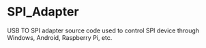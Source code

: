 # SPI_Adapter
USB TO SPI adapter source code used to control SPI device through Windows, Android, Raspberry Pi, etc.
